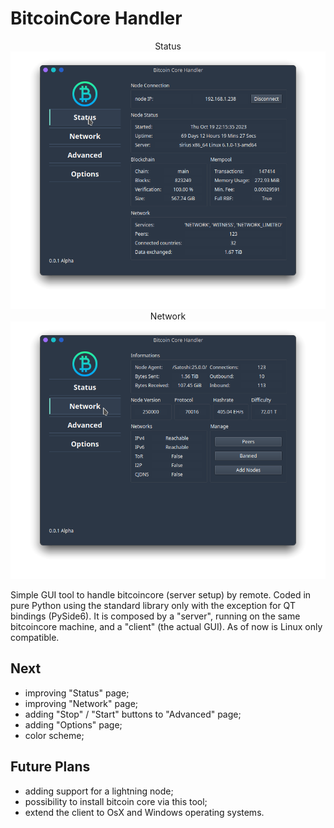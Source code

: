 # BitcoinCore Handler
<p align = "center">
  Status
  <img src = "https://github.com/r0bM01/btcCoreHandler/blob/main/status_page.png" alt = "Status">
  Network
  <img src = "https://github.com/r0bM01/btcCoreHandler/blob/main/network_page.png" alt = "Network">
</p>
Simple GUI tool to handle bitcoincore (server setup) by remote.
Coded in pure Python using the standard library only with the exception for QT bindings (PySide6).
It is composed by a "server", running on the same bitcoincore machine, and a "client" (the actual GUI).
As of now is Linux only compatible.

## Next 
- improving "Status" page;
- improving "Network" page;
- adding "Stop" / "Start" buttons to "Advanced" page;
- adding "Options" page;
- color scheme;

## Future Plans
- adding support for a lightning node;
- possibility to install bitcoin core via this tool;
- extend the client to OsX and Windows operating systems.


